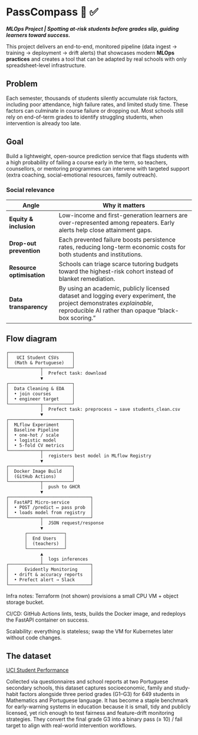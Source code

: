 # PassCompass 🧭 ✅
***MLOps Project | Spotting at-risk students before grades slip, guiding learners toward success.***

This project delivers an end-to-end, monitored pipeline (data ingest → training → deployment → drift alerts) that showcases modern **MLOps practices** and creates a tool that can be adapted by real schools with only spreadsheet-level infrastructure.

## Problem
Each semester, thousands of students silently accumulate risk factors, including poor attendance, high failure rates, and limited study time. These factors can culminate in course failure or dropping out. Most schools still rely on end-of-term grades to identify struggling students, when intervention is already too late.

## Goal
Build a lightweight, open-source prediction service that flags students with a high probability of failing a course early in the term, so teachers, counsellors, or mentoring programmes can intervene with targeted support (extra coaching, social-emotional resources, family outreach).



### Social relevance

| Angle                     | Why it matters                                                                                                                                                                |
| ------------------------- | ----------------------------------------------------------------------------------------------------------------------------------------------------------------------------- |
| **Equity & inclusion**    | Low-income and first-generation learners are over-represented among repeaters. Early alerts help close attainment gaps.                                                       |
| **Drop-out prevention**   | Each prevented failure boosts persistence rates, reducing long-term economic costs for both students and institutions.                                                        |
| **Resource optimisation** | Schools can triage scarce tutoring budgets toward the highest-risk cohort instead of blanket remediation.                                                                     |
| **Data transparency**     | By using an academic, publicly licensed dataset and logging every experiment, the project demonstrates *explainable*, reproducible AI rather than opaque “black-box scoring.” |


## Flow diagram
```
┌────────────────────────┐
│   UCI Student CSVs     │
│  (Math & Portuguese)   │
└────────────┬───────────┘
             │  Prefect task: download
             ▼
┌────────────────────────┐
│  Data Cleaning & EDA   │
│  • join courses        │
│  • engineer target     │
└────────────┬───────────┘
             │  Prefect task: preprocess → save students_clean.csv
             ▼
┌────────────────────────┐
│  MLflow Experiment     │
│  Baseline Pipeline     │
│  • one-hot / scale     │
│  • logistic model      │
│  • 5-fold CV metrics   │
└────────────┬───────────┘
             │  registers best model in MLflow Registry
             ▼
┌────────────────────────┐
│  Docker Image Build    │
│  (GitHub Actions)      │
└────────────┬───────────┘
             │  push to GHCR
             ▼
┌───────────────────────────────┐
│  FastAPI Micro-service        │
│  • POST /predict ↦ pass prob  │
│  • loads model from registry  │
└────────────┬──────────────────┘
             │  JSON request/response
             ▼
       ┌──────────────┐
       │  End Users   │
       │  (teachers)  │
       └──────────────┘
             ▲
             │  logs inferences
┌────────────┴──────────────────┐
│      Evidently Monitoring     │
│  • drift & accuracy reports   │
│  • Prefect alert → Slack      │
└───────────────────────────────┘
```

Infra notes:
Terraform (not shown) provisions a small CPU VM + object storage bucket.

CI/CD: GitHub Actions lints, tests, builds the Docker image, and redeploys the FastAPI container on success.

Scalability: everything is stateless; swap the VM for Kubernetes later without code changes.

## The dataset
[UCI Student Performance](https://archive.ics.uci.edu/dataset/320/student%2Bperformance)

Collected via questionnaires and school reports at two Portuguese secondary schools, this dataset captures socioeconomic, family and study-habit factors alongside three period grades (G1–G3) for 649 students in Mathematics and Portuguese language. It has become a staple benchmark for early-warning systems in education because it is small, tidy and publicly licensed, yet rich enough to test fairness and feature-drift monitoring strategies. They convert the final grade G3 into a binary pass (≥ 10) / fail target to align with real-world intervention workflows.
